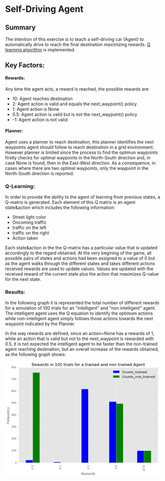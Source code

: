 # Self-Driving Agent

## Summary
The intention of this exercise is to teach a self-driving car (Agent) to automatically drive to reach the final destination maximizing rewards. [Q learning algorithm](http://www.cse.unsw.edu.au/~cs9417ml/RL1/algorithms.html) is implemented.

## Key Factors:
#### Rewards:
Any time the agent acts, a reward is reached, the possible rewards are:
 - 10:  Agent reaches destination
 - 2:   Agent action is valid and equals the next_waypoint() policy
 - 1:   Agent action is None
 - 0.5: Agent action is valid but is not the next_waypoint() policy
 - -1:  Agent action is not valid

#### Planner:
Agent uses a planner to reach destination, this planner identifies the next waypoints agent should follow to reach destination in a grid environment. However planner is limited since the process to find the optimun waypoints firstly checks for optimal waypoints in the North-South direction and, in case None is found, then in the East-West direction. As a consequence, in cases where there are two optimal waypoints, only the waypoint in the North-South direction is reported.

### Q-Learning:
In order to provide the ability to the agent of learning from previous states, a Q-matrix is generated. Each element of this Q matrix is an agent state&action which includes the following information: 
 - Street light color 
 - Oncoming traffic 
 - traffic on the left 
 - traffic on the right
 - Action taken

Each state&action in the the Q-matrix has a particular value that is updated accordingly to the regard obtained. At the very begining of the game, all possible pairs of states and actions had been assigned to a value of 0 but as the agent walks through the different states and takes different actions received rewards are used to update values. Values are updated with the received reward of the current state plus the action that maximizes Q-value for the next state.

### Results:
In the following graph it is represented the total number of different rewards for a simulation of 100 trials for an "intelligent" and "non intelligent" agent. The intelligent agent uses the Q equation to identify the optimum actions while non-intelligent agent simply follows those actions towards the next waypoint indicated by the Planner.

In the way rewards are defined, since an action=None has a rewards of 1, while an action that is valid but not to the next_waypoint is rewarded with 0.5, it is not expected the intelligent agent to be faster than the non-trained agent reaching destination, but an overall increase of the rewards obtained, as the following graph shows:

![Rewards](rewards.png?raw=true)